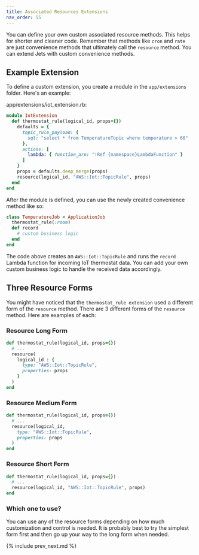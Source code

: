 ```yaml
---
title: Associated Resources Extensions
nav_order: 55
---
```


You can define your own custom associated resource methods. This helps for shorter and cleaner code. Remember that methods like `cron` and `rate` are just convenience methods that ultimately call the `resource` method. You can extend Jets with custom convenience methods.

## Example Extension

To define a custom extension, you create a module in the `app/extensions` folder.  Here's an example:

app/extensions/iot_extension.rb:

```ruby
module IotExtension
  def thermostat_rule(logical_id, props={})
    defaults = {
      topic_rule_payload: {
        sql: "select * from TemperatureTopic where temperature > 60"
      },
      actions: [
        lambda: { function_arn: "!Ref {namespace}LambdaFunction" }
      ]
    }
    props = defaults.deep_merge(props)
    resource(logical_id, "AWS::Iot::TopicRule", props)
  end
end
```

After the module is defined, you can use the newly created convenience method like so:

```ruby
class TemperatureJob < ApplicationJob
  thermostat_rule(:room)
  def record
    # custom business logic
  end
end
```

The code above creates an `AWS::Iot::TopicRule` and runs the `record` Lambda function for incoming IoT thermostat data.  You can add your own custom business logic to handle the received data accordingly.

## Three Resource Forms

You might have noticed that the `thermostat_rule extension` used a different form of the `resource` method. There are 3 different forms of the `resource` method. Here are examples of each:

### Resource Long Form

```ruby
def thermostat_rule(logical_id, props={})
  # ...
  resource(
    logical_id : {
      type: "AWS::Iot::TopicRule",
      properties: props
    }
  )
end
```

### Resource Medium Form

```ruby
def thermostat_rule(logical_id, props={})
  # ...
  resource(logical_id,
    type: "AWS::Iot::TopicRule",
    properties: props
  )
end
```

### Resource Short Form

```ruby
def thermostat_rule(logical_id, props={})
  # ...
  resource(logical_id, "AWS::Iot::TopicRule", props)
end
```

### Which one to use?

You can use any of the resource forms depending on how much customization and control is needed.  It is probably best to try the simplest form first and then go up your way to the long form when needed.

{% include prev_next.md %}